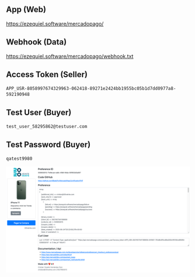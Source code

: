 ## App (Web)
https://ezequiel.software/mercadopago/

## Webhook (Data)
https://ezequiel.software/mercadopago/webhook.txt

## Access Token (Seller)
```
APP_USR-8058997674329963-062418-89271e2424bb1955bc05b1d7dd0977a8-592190948
```

## Test User (Buyer)
```
test_user_58295862@testuser.com
```

## Test Password (Buyer)
```
qatest9980
```

![App Certification MercadoPago](https://github.com/BlakePro/MercadoPagoCertificationPHP/blob/master/app.png)
